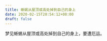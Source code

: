```yaml
---
title: 蜥蜴从屋顶或高处掉到自己的身上
date: 2020-02-15T20:54:12+08:00
draft: false
---
```


梦见蜥蜴从屋顶或高处掉到自己的身上，要遭厄运。